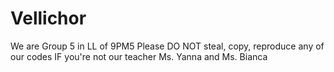 # Vellichor
We are Group 5 in LL of 9PM5 
Please DO NOT steal, copy, reproduce any of our codes
IF you're not our teacher Ms. Yanna and Ms. Bianca
